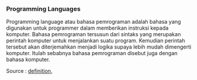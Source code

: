 ### Programming Languages
Programming language atau bahasa pemrograman adalah bahasa yang digunakan untuk programmer dalam memberikan instruksi kepada komputer. Bahasa pemrograman tersusun dari sintaks yang merupakan perintah komputer untuk menjalankan suatu program. Kemudian perintah tersebut akan diterjemahkan menjadi logika supaya lebih mudah dimengerti komputer. Itulah sebabnya bahasa pemrograman disebut juga dengan bahasa komputer.  



Source :
[definition](https://it.telkomuniversity.ac.id/apa-itu-programming-languages-inilah-5-bahasanya-yang-terkenal/),  
